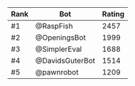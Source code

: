 Rank|Bot|Rating
---|---|---
#1|@RaspFish|2457
#2|@OpeningsBot|1999
#3|@SimplerEval|1688
#4|@DavidsGuterBot|1514
#5|@pawnrobot|1209
